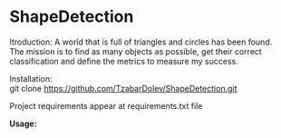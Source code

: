 # ShapeDetection

Itroduction:
A world that is full of triangles and circles has been found. <br>
The mission is to find as many objects as possible, get their correct classification and define the metrics to measure my success.

Installation:<br>
git clone https://github.com/TzabarDolev/ShapeDetection.git

Project requirements appear at requirements.txt file

**Usage:**
